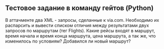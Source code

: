 ## Тестовое задание в команду гейтов (Python)
В аттачменте два XML - запросы, сделанные к via.com. Необходимо их распарсить и вывести списком отличия между результатами двух запросов по маршрутам (тег Flights). Какие рейсы входят в маршрут, время начала и время конца маршрута, цена маршрута, а так же, что изменилось по условиям? Добавился ли новый маршрут?